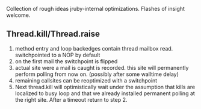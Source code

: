 Collection of rough ideas jruby-internal optimizations. Flashes of insight welcome.

## Thread.kill/Thread.raise

1. method entry and loop backedges contain thread mailbox read. switchpointed to a NOP by default
1. on the first mail the switchpoint is flipped
1. actual site were a mail is caught is recorded. this site will permanently perform polling from now on. (possibly after some walltime delay)
1. remaining callsites can be reoptimized with a switchpoint
1. Next thread.kill will optimistically wait under the assumption that kills are localized to busy loop and that we already installed permanent polling at the right site. After a timeout return to step 2.